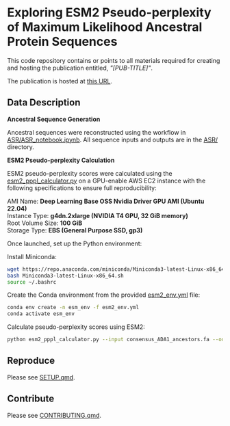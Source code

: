 
# Exploring ESM2 Pseudo-perplexity of Maximum Likelihood Ancestral Protein Sequences

This code repository contains or points to all materials required for creating and hosting the publication entitled, *"[PUB-TITLE]"*.

The publication is hosted at [this URL]([PUB-URL]).

## Data Description

**Ancestral Sequence Generation**

Ancestral sequences were reconstructed using the workflow in [ASR/ASR_notebook.ipynb](ASR/ASR_notebook.ipynb).  All sequence inputs and outputs are in the [ASR/](ASR/) directory.

**ESM2 Pseudo-perplexity Calculation**

ESM2 pseudo-perplexity scores were calculated using the [esm2_pppl_calculator.py](esm2_pppl_calculator.py) on a GPU-enable AWS EC2 instance with the following specifications to ensure full reproducibility:

AMI Name: **Deep Learning Base OSS Nvidia Driver GPU AMI (Ubuntu 22.04)**  
Instance Type: **g4dn.2xlarge (NVIDIA T4 GPU, 32 GiB memory)**  
Root Volume Size: **100 GiB**  
Storage Type: **EBS (General Purpose SSD, gp3)**

Once launched, set up the Python environment:

Install Miniconda:
```bash
wget https://repo.anaconda.com/miniconda/Miniconda3-latest-Linux-x86_64.sh
bash Miniconda3-latest-Linux-x86_64.sh
source ~/.bashrc
```

Create the Conda environment from the provided [esm2_env.yml](envs/esm2_env.yml) file:
```bash
conda env create -n esm_env -f esm2_env.yml
conda activate esm_env
```

Calculate pseudo-perplexity scores using ESM2:
```bash
python esm2_pppl_calculator.py --input consensus_ADA1_ancestors.fa --output consensus_ADA1_ancestors_scores.csv --model esm2_t33_650M_UR50D 
```

## Reproduce

Please see [SETUP.qmd](SETUP.qmd).

## Contribute

Please see [CONTRIBUTING.qmd](CONTRIBUTING.qmd).
